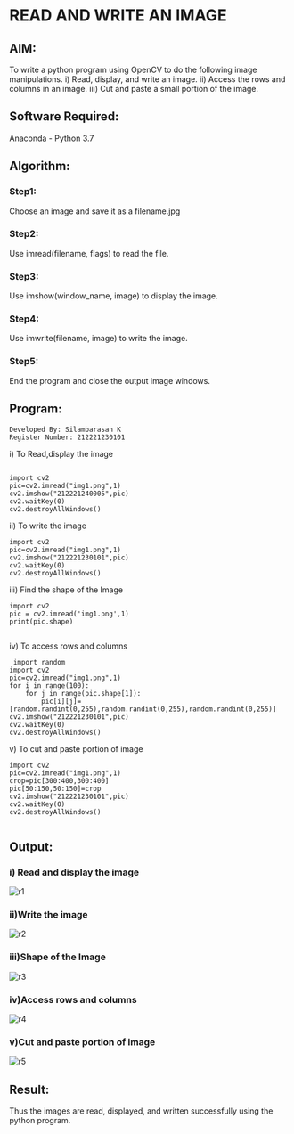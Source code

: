 # READ AND WRITE AN IMAGE
## AIM:
To write a python program using OpenCV to do the following image manipulations.
i) Read, display, and write an image.
ii) Access the rows and columns in an image.
iii) Cut and paste a small portion of the image.

## Software Required:
Anaconda - Python 3.7
## Algorithm:
### Step1:
Choose an image and save it as a filename.jpg
### Step2:
Use imread(filename, flags) to read the file.
### Step3:
Use imshow(window_name, image) to display the image.
### Step4:
Use imwrite(filename, image) to write the image.
### Step5:
End the program and close the output image windows.
## Program:
```
Developed By: Silambarasan K
Register Number: 212221230101
```
i) To Read,display the image
```python3

import cv2
pic=cv2.imread("img1.png",1)
cv2.imshow("212221240005",pic)
cv2.waitKey(0)
cv2.destroyAllWindows()

```
ii) To write the image
```python3
import cv2
pic=cv2.imread("img1.png",1)
cv2.imshow("212221230101",pic)
cv2.waitKey(0)
cv2.destroyAllWindows()
```
iii) Find the shape of the Image
```python3
import cv2
pic = cv2.imread('img1.png',1)
print(pic.shape)


```
iv) To access rows and columns

```python3
 import random
import cv2
pic=cv2.imread("img1.png",1)
for i in range(100):
    for j in range(pic.shape[1]):
        pic[i][j]=[random.randint(0,255),random.randint(0,255),random.randint(0,255)]
cv2.imshow("212221230101",pic)
cv2.waitKey(0)
cv2.destroyAllWindows()

```
v) To cut and paste portion of image
```python3
import cv2
pic=cv2.imread("img1.png",1)
crop=pic[300:400,300:400]
pic[50:150,50:150]=crop
cv2.imshow("212221230101",pic)
cv2.waitKey(0)
cv2.destroyAllWindows()


```

## Output:

### i) Read and display the image

![r1](https://user-images.githubusercontent.com/94525786/225218666-34f686b1-9a50-48a2-98c8-7ba65618b96d.png)


### ii)Write the image

![r2](https://user-images.githubusercontent.com/94525786/225218754-cf05bcfa-950f-4e6f-87fa-47bd45b03dab.png)

### iii)Shape of the Image

![r3](https://user-images.githubusercontent.com/94525786/225218543-6af168af-49fb-4bc1-b34e-ce2476b89771.png)


### iv)Access rows and columns
![r4](https://user-images.githubusercontent.com/94525786/225218549-816133fb-4cb6-455b-970d-dce2ec695b51.png)


### v)Cut and paste portion of image

![r5](https://user-images.githubusercontent.com/94525786/225218618-8a1b3827-fc61-4ac5-9097-5c1967bffba3.png)

## Result:
Thus the images are read, displayed, and written successfully using the python program.


